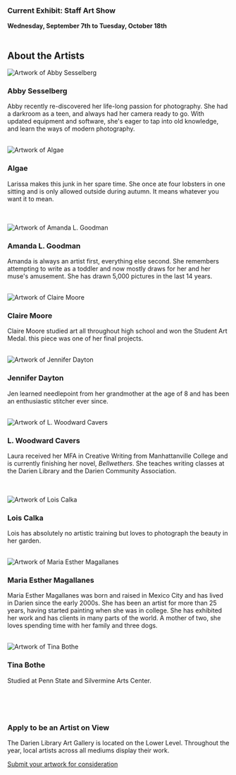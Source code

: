 ### Current Exhibit: Staff Art Show

**Wednesday, September 7th to Tuesday, October 18th**
<br />
<br />

<div class="text-center margin-bottom-50">
  <h2 class="title-v2 title-center">About the Artists</h2>
</div>

<div class="row margin-bottom-10">
<div class="col-md-4">

<img src="/uploads/departments/art_on_view/art_abby_sesselberg.jpg" class="img-circle img-responsive" alt="Artwork of Abby Sesselberg">

### Abby Sesselberg
Abby recently re-discovered her life-long passion for photography. She had a darkroom as a teen, and always had her camera ready to go. With updated equipment and software, she's eager to tap into old knowledge, and learn the ways of modern photography.
<br />
<br />

</div>

<div class="col-md-4">
<img src="/uploads/departments/art_on_view/art_larissa_scott.jpg" class="img-circle img-responsive" alt="Artwork of Algae">

### Algae 
Larissa makes this junk in her spare time. She once ate four lobsters in one sitting and is only allowed outside during autumn. It means whatever you want it to mean. 

<br />
<br />

</div>

<div class="col-md-4">
<img src="/uploads/departments/art_on_view/art_amanda_l_goodman.jpg" class="img-circle img-responsive" alt="Artwork of Amanda L. Goodman">

### Amanda L. Goodman
Amanda is always an artist first, everything else second. She remembers attempting to write as a toddler and now mostly draws for her and her muse's amusement. She has drawn 5,000 pictures in the last 14 years. 
<br />
<br />

</div>

</div>
</div> 

<div class="row margin-bottom-10">
<div class="col-md-4">


<img src="/uploads/departments/art_on_view/art_claire_moore.jpg"  class="img-circle img-responsive" alt="Artwork of Claire Moore">

### Claire Moore
Claire Moore studied art all throughout high school and won the Student Art Medal. this piece was one of her final projects. 
<br />
<br />

</div>

<div class="col-md-4">
<img src="/uploads/departments/art_on_view/art_jen_dayton.jpg" class="img-circle img-responsive" alt="Artwork of Jennifer Dayton">

### Jennifer Dayton
Jen learned needlepoint from her grandmother at the age of 8 and has been an enthusiastic stitcher ever since.
<br />
<br />

</div>

<div class="col-md-4">
<img src="/uploads/departments/art_on_view/art_laura_cavers.jpg" class="img-circle img-responsive" alt="Artwork of L. Woodward Cavers">

### L. Woodward Cavers
Laura received her MFA in Creative Writing from Manhattanville College and is currently finishing her novel, <em>Bellwethers</em>. She teaches writing classes at the Darien Library and the Darien Community Association.

<br />
<br />

</div>

</div> 

<div class="row margin-bottom-10">
<div class="col-md-4">
<img src="/uploads/departments/art_on_view/art_lois_calka.jpg" class="img-circle img-responsive" alt="Artwork of Lois Calka">

### Lois Calka
Lois has absolutely no artistic training but loves to photograph the beauty in her garden.
<br />
<br />

</div>

<div class="col-md-4">
<img src="/uploads/departments/art_on_view/art_maria_esther_magalanes.jpg" class="img-circle img-responsive" alt="Artwork of Maria Esther Magallanes">

### Maria Esther Magallanes
Maria Esther Magallanes was born and raised in Mexico City and has lived in Darien since the early 2000s. She has been an artist for more than 25 years, having started painting when she was in college. She has exhibited her work and has clients in many parts of the world. A mother of two, she loves spending time with her family and three dogs. 
<br />
<br />

</div> 

<div class="col-md-4">
<img src="/uploads/departments/art_on_view/art_tina_bothe.jpg" class="img-circle img-responsive" alt="Artwork of Tina Bothe">

### Tina Bothe
Studied at Penn State and Silvermine Arts Center.
<br />
<br />

</div>

</div>

<br />
<br />

### Apply to be an Artist on View 
The Darien Library Art Gallery is located on the Lower Level. Throughout the year, local artists across all mediums display their work. 

[Submit your artwork for consideration](/art-on-view-submission "Submit your artwork for consideration")
<br />
<br />